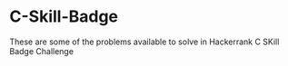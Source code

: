 # C-Skill-Badge
These are some of the problems available to solve in Hackerrank C SKill Badge Challenge
